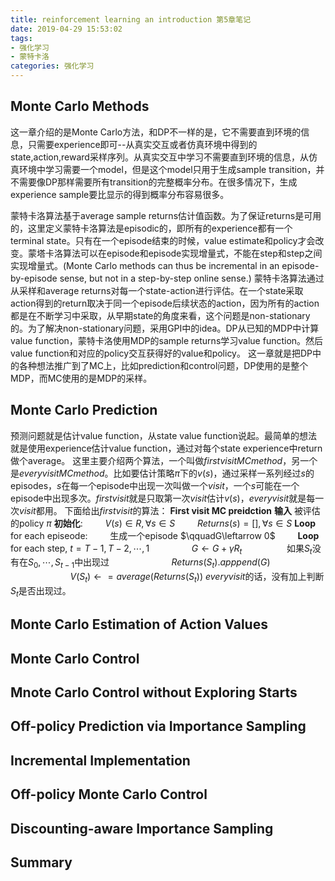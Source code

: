 ```yaml
---
title: reinforcement learning an introduction 第5章笔记
date: 2019-04-29 15:53:02
tags:
- 强化学习
- 蒙特卡洛
categories: 强化学习
---
```



## Monte Carlo Methods
这一章介绍的是Monte Carlo方法，和DP不一样的是，它不需要直到环境的信息，只需要experience即可--从真实交互或者仿真环境中得到的state,action,reward采样序列。从真实交互中学习不需要直到环境的信息，从仿真环境中学习需要一个model，但是这个model只用于生成sample transition，并不需要像DP那样需要所有transition的完整概率分布。在很多情况下，生成experience sample要比显示的得到概率分布容易很多。

蒙特卡洛算法基于average sample returns估计值函数。为了保证returns是可用的，这里定义蒙特卡洛算法是episodic的，即所有的experience都有一个terminal state。只有在一个episode结束的时候，value estimate和policy才会改变。蒙塔卡洛算法可以在episode和episode实现增量式，不能在step和step之间实现增量式。(Monte Carlo methods can thus be incremental in an episode-by-episode sense, but not in a step-by-step online sense.)
蒙特卡洛算法通过从采样和average returns对每一个state-action进行评估。在一个state采取action得到的return取决于同一个episode后续状态的action，因为所有的action都是在不断学习中采取，从早期state的角度来看，这个问题是non-stationary的。为了解决non-stationary问题，采用GPI中的idea。DP从已知的MDP中计算value function，蒙特卡洛使用MDP的sample returns学习value function。然后value function和对应的policy交互获得好的value和policy。
这一章就是把DP中的各种想法推广到了MC上，比如prediction和control问题，DP使用的是整个MDP，而MC使用的是MDP的采样。


## Monte Carlo Prediction
预测问题就是估计value function，从state value function说起。最简单的想法就是使用experience估计value function，通过对每个state experience中return做个average。
这里主要介绍两个算法，一个叫做$first visit MC method$，另一个是$every visit MC method$。比如要估计策略$\pi$下的$v(s)$，通过采样一系列经过$s$的episodes，$s$在每一个episode中出现一次叫做一个$visit$，一个$s$可能在一个episode中出现多次。$first visit$就是只取第一次$visit$估计$v(s)$，$every visit$就是每一次$visit$都用。
下面给出$first visit$的算法：
**First visit MC preidction**
**输入** 被评估的policy $\pi$
**初始化**:
$\qquad V(s)\in R,\forall s \in S$
$\qquad Returns(s)=[],\forall s \in S$
**Loop** for each episeode:
$\qquad$生成一个episode
$\qquadG\leftarrow 0$
$\qquad$**Loop** for each step, $t= T-1,T-2, \cdots, 1$
$\qquad\qquad G\leftarrow G + \gamma R_t$
$\qquad\qquad$ 如果$S_t$没有在$S_0, \cdots , S_{t-1}$中出现过
$\qquad\qquad\qquad Returns(S_t).apppend(G)$
$\qquad\qquad\qquad V(S_t)\leftarrow = average(Returns(S_t))$ 
$every visit$的话，没有加上判断$S_t$是否出现过。

## Monte Carlo Estimation of Action Values

## Monte Carlo Control

## Mnote Carlo Control without Exploring Starts

## Off-policy Prediction via Importance Sampling

## Incremental Implementation

## Off-policy Monte Carlo Control

## Discounting-aware Importance Sampling

## Summary
 
